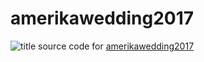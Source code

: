 # amerikawedding2017
![title](https://circleci.com/gh/cdriscol/amerikawedding2017.svg?style=shield&circle-token=:circle-token)
source code for [amerikawedding2017](http://amerikawedding2017.com)
